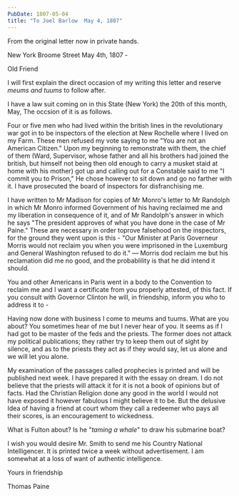 ```yaml
---
PubDate: 1807-05-04
title: "To Joel Barlow  May 4, 1807"
---
```


   From the original letter now in private hands.

   New York Broome Street May 4th, 1807 -

   Old Friend
   
   I will first explain the direct occasion of my writing this letter and reserve 
   *meums and tuums* to follow after.
   
   I have a law suit coming on in this State (New York) the 20th of this month, May, 
   The occsion of it is as follows.
   
   Four or five men who had lived within the british lines in the revolutionary war 
   got in to be inspectors of the election at New Rochelle where I lived on my Farm. 
   These men refused my vote saying to me "You are not an American Citizen." Upon my 
   beginning to remonstrate with them, the chief of them (Ward, Supervisor, whose father 
   and all his brothers had joined the british, but himself not being then old enough to 
   carry a musket staid at home with his mother) got up and calling out for a Constable 
   said to me "I commit you to Prison," He chose however to sit down and go no farther 
   with it. I have prosecuted the board of inspectors for disfranchising me. 
   
   I have written to Mr Madison for copies of Mr Monro's letter to Mr Randolph in which 
   Mr Monro informed Government of his having reclaimed me and my liberation in 
   consequence of it, and of Mr Randolph's answer in which he says "The president 
   approves of what you have done in the case of Mr Paine." These are necessary in order 
   toprove falsehood on the inspectors, for the ground they went upon is this - "Our 
   Minister at Paris Governeur Morris would not reclaim you when you were imprisoned 
   in the Luxemburg and General Washington refused to do it." &mdash; Morris dod reclaim 
   me but his reclamation did me no good, and the probablility is that he did intend it 
   should.
   
   You and other Americans in Paris went in a body to the Convention to reclaim me
   and I want a certificate from you properly attested, of this fact. If you
   consult with Governor Clinton he will, in friendship, inform you who to address
   it to -

   Having now done with business I come to meums and tuums. What are you
   about? You sometimes hear of me but I never hear of you. It seems as if I
   had got to be master of the feds and the priests. The former does not attack
   my political publications; they rather try to keep them out of sight by
   silence, and as to the priests they act as if they would say, let us
   alone and we will let you alone. 
   
   My examination of the passages called
   prophecies is printed and will be published next week. I have prepared it
   with the essay on dream. I do not believe that the priests will attack it
   for it is not a book of opinions but of facts. Had the Christian Religion
   done any good in the world I would not have exposed it however fabulous I
   might believe it to be. But the delusive Idea of having a friend at court
   whom they call a redeemer who pays all their scores, is an encouragement
   to wickedness.

   What is Fulton about? Is he "*taming a whale*" to draw his submarine boat? 
   
   I wish you would desire Mr. Smith to send me his Country National
   Intelligencer. It is printed twice a week without advertisement. I am
   somewhat at a loss of want of authentic intelligence.

   Yours in friendship

   Thomas Paine
